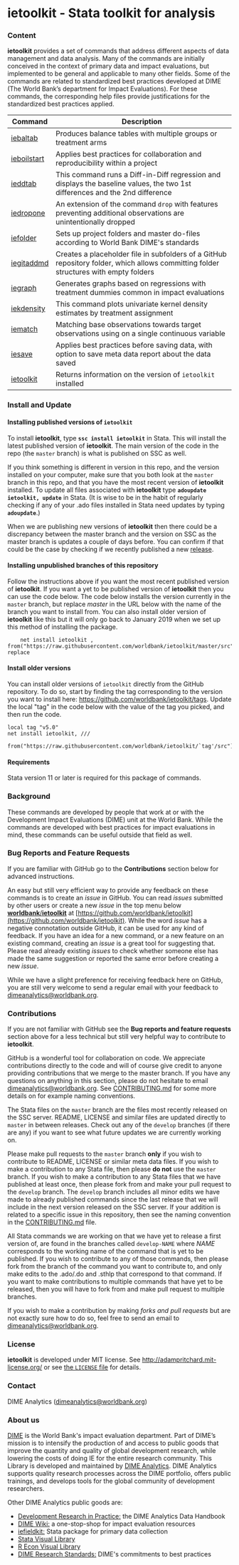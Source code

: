 **ietoolkit - Stata toolkit for analysis**
=====

### **Content**
**ietoolkit** provides a set of commands that address different aspects of data management and data analysis. Many of the commands are initially conceived in the context of primary data and impact evaluations, but implemented to be general and applicable to many other fields. Some of the commands are related to standardized best practices developed at DIME (The World Bank’s department for Impact Evaluations). For these commands, the corresponding help files provide justifications for the standardized best practices applied.


| Command | Description |
| --- | --- |
| [iebaltab](https://worldbank.github.io/ietoolkit/reference/iebaltab.html) | Produces balance tables with multiple groups or treatment arms |
| [ieboilstart](https://worldbank.github.io/ietoolkit/reference/ieboilstart.html) | Applies best practices for collaboration and reproducibility within a project |
| [ieddtab](https://worldbank.github.io/ietoolkit/reference/ieddtab.html) | This command runs a Diff-in-Diff regression and displays the baseline values, the two 1st differences and the 2nd difference |
| [iedropone](https://worldbank.github.io/ietoolkit/reference/iedropone.html) | An extension of the command `drop` with features preventing additional observations are unintentionally dropped |
| [iefolder](https://worldbank.github.io/ietoolkit/reference/iefolder.html) | Sets up project folders and master do-files according to World Bank DIME's standards |
| [iegitaddmd](https://worldbank.github.io/ietoolkit/reference/iegitaddmd.html) | Creates a placeholder file in subfolders of a GitHub repository folder, which allows committing folder structures with empty folders |
| [iegraph](https://worldbank.github.io/ietoolkit/reference/iegraph.html) | Generates graphs based on regressions with treatment dummies common in impact evaluations |
| [iekdensity](https://worldbank.github.io/ietoolkit/reference/iekdensity.html) |  This command plots univariate kernel density estimates by treatment assignment |
| [iematch](https://worldbank.github.io/ietoolkit/reference/iematch.html) | Matching base observations towards target observations using on a single continuous variable |
| [iesave](https://worldbank.github.io/ietoolkit/reference/iesave.html) | Applies best practices before saving data, with option to save meta data report about the data saved |
| [ietoolkit](https://worldbank.github.io/ietoolkit/reference/ietoolkit.html) | Returns information on the version of `ietoolkit` installed |

### **Install and Update**

#### Installing published versions of `ietoolkit`
To install **ietoolkit**, type **`ssc install ietoolkit`** in Stata. This will install the latest published version of **ietoolkit**. The main version of the code in the repo (the `master` branch) is what is published on SSC as well.

 If you think something is different in version in this repo, and the version installed on your computer, make sure that you both look at the `master` branch in this repo, and that you have the most recent version of **ietoolkit** installed. To update all files associated with **ietoolkit** type **`adoupdate ietoolkit, update`** in Stata. (It is wise to be in the habit of regularly checking if any of your .ado files installed in Stata need updates by typing **`adoupdate`**.)

 When we are publishing new versions of **ietoolkit** then there could be a discrepancy between the master branch and the version on SSC as the master branch is updates a couple of days before. You can confirm if that could be the case by checking if we recently published a new [release](https://github.com/worldbank/ietoolkit/releases).

#### Installing unpublished branches of this repository
Follow the instructions above if you want the most recent published version of **ietoolkit**. If you want a yet to be published version of **ietoolkit** then you can use the code below. The code below installs the version currently in the `master` branch, but replace _master_ in the URL below with the name of the branch you want to install from. You can also install older version of **ietoolkit** like this but it will only go back to January 2019 when we set up this method of installing the package.

```
    net install ietoolkit , from("https://raw.githubusercontent.com/worldbank/ietoolkit/master/src") replace
```

#### Install older versions

You can install older versions of `ietoolkit` directly from the GitHub repository.
To do so, start by finding the tag corresponding to
the version you want to install here:
https://github.com/worldbank/ietoolkit/tags.
Update the local "tag" in the code below with the value of the tag you picked,
and then run the code.

```
local tag "v5.0"
net install ietoolkit, ///
  from("https://raw.githubusercontent.com/worldbank/ietoolkit/`tag'/src")
```

#### Requirements
Stata version 11 or later is required for this package of commands.

### **Background**
These commands are developed by people that work at or with the Development Impact Evaluations (DIME) unit at the World Bank. While the commands are developed with best practices for impact evaluations in mind, these commands can be useful outside that field as well.

### **Bug Reports and Feature Requests**
If you are familiar with GitHub go to the **Contributions** section below for advanced instructions.

An easy but still very efficient way to provide any feedback on these commands is to create an *issue* in GitHub. You can read *issues* submitted by other users or create a new *issue* in the top menu below [**worldbank**/**ietoolkit**](https://github.com/worldbank/ietoolkit) at [https://github.com/worldbank/ietoolkit](https://github.com/worldbank/ietoolkit). While the word *issue* has a negative connotation outside GitHub, it can be used for any kind of feedback. If you have an idea for a new command, or a new feature on an existing command, creating an *issue* is a great tool for suggesting that. Please read already existing *issues* to check whether someone else has made the same suggestion or reported the same error before creating a new *issue*.

While we have a slight preference for receiving feedback here on GitHub, you are still very welcome to send a regular email with your feedback to [dimeanalytics@worldbank.org](mailto:dimeanalytics@worldbank.org).

### **Contributions**
If you are not familiar with GitHub see the **Bug reports and feature requests** section above for a less technical but still very helpful way to contribute to **ietoolkit**.

GitHub is a wonderful tool for collaboration on code. We appreciate contributions directly to the code and will of course give credit to anyone providing contributions that we merge to the master branch. If you have any questions on anything in this section, please do not hesitate to email [dimeanalytics@worldbank.org](mailto:dimeanalytics@worldbank.org). See [CONTRIBUTING.md](https://github.com/worldbank/ietoolkit/blob/master/CONTRIBUTING.md) for some more details on for example naming conventions.

The Stata files on the `master` branch are the files most recently released on the SSC server. README, LICENSE and similar files are updated directly to `master` in between releases. Check out any of the `develop` branches (if there are any) if you want to see what future updates we are currently working on.

Please make pull requests to the `master` branch **only** if you wish to contribute to README, LICENSE or similar meta data files. If you wish to make a contribution to any Stata file, then please **do not** use the `master` branch. If you wish to make a contribution to any Stata files that we have published at least once, then please fork from and make your pull request to the `develop` branch. The `develop` branch includes all minor edits we have made to already published commands since the last release that we will include in the next version released on the SSC server. If your addition is related to a specific issue in this repository, then see the naming convention in the [CONTRIBUTING.md](https://github.com/worldbank/ietoolkit/blob/master/CONTRIBUTING.md) file.

All Stata commands we are working on that we have yet to release a first version of, are found in the branches called `develop-NAME` where *NAME* corresponds to the working name of the command that is yet to be published. If you wish to contribute to any of those commands, then please fork from the branch of the command you want to contribute to, and only make edits to the .ado/.do and .sthlp that correspond to that command. If you want to make contributions to multiple commands that have yet to be released, then you will have to fork from and make pull request to multiple branches.

If you wish to make a contribution by making *forks and pull requests* but are not exactly sure how to do so, feel free to send an email to [dimeanalytics@worldbank.org](mailto:dimeanalytics@worldbank.org).

### **License**
**ietoolkit** is developed under MIT license. See http://adampritchard.mit-license.org/ or see [the `LICENSE` file](https://github.com/worldbank/ietoolkit/blob/master/LICENSE) for details.

### **Contact**
DIME Analytics ([dimeanalytics@worldbank.org](mailto:dimeanalytics@worldbank.org))

### **About us**
[DIME](https://www.worldbank.org/en/research/dime) is the World Bank's impact evaluation department. Part of DIME’s mission is to intensify the production of and access to public goods that improve the quantity and quality of global development research, while lowering the costs of doing IE for the entire research community. This Library is developed and maintained by [DIME Analytics](https://www.worldbank.org/en/research/dime/data-and-analytics). DIME Analytics supports quality research processes across the DIME portfolio, offers public trainings, and develops tools for the global community of development researchers.

Other DIME Analytics public goods are:
- [Development Research in Practice:](https://worldbank.github.io/dime-data-handbook/) the DIME Analytics Data Handbook
- [DIME Wiki:](https://dimewiki.worldbank.org/wiki/Main_Page) a one-stop-shop for impact evaluation resources
- [iefieldkit:](https://github.com/worldbank/iefieldkit) Stata package for primary data collection
- [Stata Visual Library](https://github.com/worldbank/stata-visual-library)
- [R Econ Visual Library](https://github.com/worldbank/r-econ-visual-library)
- [DIME Research Standards:](https://github.com/worldbank/dime-standards/blob/master/dime-research-standards/) DIME's commitments to best practices

